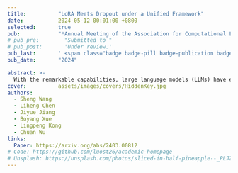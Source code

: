 ```yaml
---
title:          "LoRA Meets Dropout under a Unified Framework"
date:           2024-05-12 00:01:00 +0800
selected:       true
pub:            "*Annual Meeting of the Association for Computational Linguistics (ACL)*"
# pub_pre:        "Submitted to "
# pub_post:       'Under review.'
pub_last:       ' <span class="badge badge-pill badge-publication badge-success">Spotlight</span>'
pub_date:       "2024"

abstract: >-
  With the remarkable capabilities, large language models (LLMs) have emerged as essential elements in numerous NLP applications, while parameter-efficient finetuning, especially LoRA, has gained popularity as a lightweight approach for model customization. Meanwhile, various dropout methods, initially designed for full finetuning with all the parameters updated, alleviates overfitting associated with excessive parameter redundancy. Hence, a possible contradiction arises from negligible trainable parameters of LoRA and the effectiveness of previous dropout methods, which has been largely overlooked. To fill this gap, we first confirm that parameter-efficient LoRA is also overfitting-prone. We then revisit transformerspecific dropout methods, and establish their equivalence and distinctions mathematically and empirically. Building upon this comparative analysis, we introduce a unified framework for a comprehensive investigation, which instantiates these methods based on dropping position, structural pattern and compensation measure. Through this framework, we reveal the new preferences and performance comparisons of them when involved with limited trainable parameters. This framework also allows us to amalgamate the most favorable aspects into a novel dropout method named HiddenKey. Extensive experiments verify the remarkable superiority and sufficiency of HiddenKey across multiple models and tasks, which highlights it as the preferred approach for high-performance and parameter-efficient finetuning of LLMs.
cover:          assets/images/covers/HiddenKey.jpg
authors:
  - Sheng Wang
  - Liheng Chen
  - Jiyue Jiang
  - Boyang Xue
  - Lingpeng Kong
  - Chuan Wu
links:
  Paper: https://arxiv.org/abs/2403.00812
# Code: https://github.com/luost26/academic-homepage
# Unsplash: https://unsplash.com/photos/sliced-in-half-pineapple--_PLJZmHZzk
---
```

